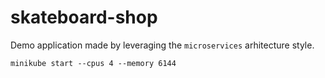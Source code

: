 # skateboard-shop

Demo application made by leveraging the `microservices` arhitecture style.


```
minikube start --cpus 4 --memory 6144
```